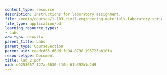 ```yaml
---
content_type: resource
description: Instructions for laboratory assignment.
file: /media/courses/1-103-civil-engineering-materials-laboratory-spring-2004/e9253657127a6630f10b61b392b1d2d9_lab_2.pdf
file_type: application/pdf
learning_resource_types:
- Labs
ocw_type: OCWFile
parent_title: Labs
parent_type: CourseSection
parent_uid: ceadcd63-d6dd-fe94-8798-195723bb10fa
resourcetype: Document
title: lab_2.pdf
uid: e9253657-127a-6630-f10b-61b392b1d2d9
---
```

